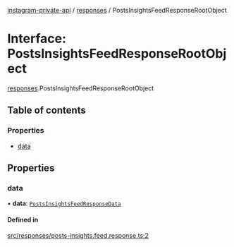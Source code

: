 [instagram-private-api](../../README.md) / [responses](../../modules/responses.md) / PostsInsightsFeedResponseRootObject

# Interface: PostsInsightsFeedResponseRootObject

[responses](../../modules/responses.md).PostsInsightsFeedResponseRootObject

## Table of contents

### Properties

- [data](PostsInsightsFeedResponseRootObject.md#data)

## Properties

### data

• **data**: [`PostsInsightsFeedResponseData`](PostsInsightsFeedResponseData.md)

#### Defined in

[src/responses/posts-insights.feed.response.ts:2](https://github.com/Nerixyz/instagram-private-api/blob/b3351b9/src/responses/posts-insights.feed.response.ts#L2)

